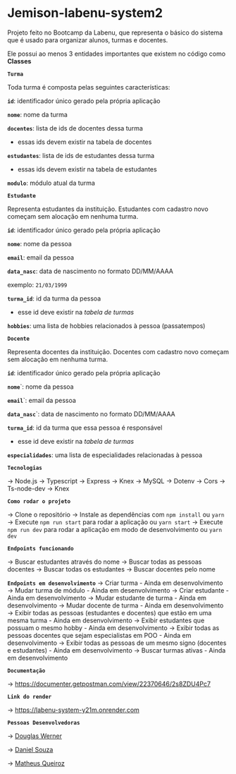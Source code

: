 # Jemison-labenu-system2

Projeto feito no Bootcamp da Labenu, que representa o básico do sistema que é usado para organizar alunos, turmas e docentes.

Ele possui ao menos 3 entidades importantes que existem no código como **Classes**

**`Turma`**

Toda turma é composta pelas seguintes características:

**`id`**: identificador único gerado pela própria aplicação

**`nome`**: nome da turma

**`docentes`**: lista de ids de docentes dessa turma

- essas ids devem existir na tabela de docentes

**`estudantes`**: lista de ids de estudantes dessa turma

- essas ids devem existir na tabela de estudantes

**`modulo`**: módulo atual da turma


**`Estudante`**

Representa estudantes da instituição. Estudantes com cadastro novo começam sem alocação em nenhuma turma.

**`id`**: identificador único gerado pela própria aplicação

**`nome`**: nome da pessoa

**`email`**: email da pessoa

**`data_nasc`**: data de nascimento no formato DD/MM/AAAA

exemplo: `21/03/1999`

**`turma_id`**: id da turma da pessoa

- esse id deve existir na *tabela de turmas*

**`hobbies`**: uma lista de hobbies relacionados à pessoa (passatempos)



**`Docente`**

Representa docentes da instituição. Docentes com cadastro novo começam sem alocação em nenhuma turma.

**`id`**: identificador único gerado pela própria aplicação

**`nome`**`: nome da pessoa

**`email`**`: email da pessoa

**`data_nasc`**`: data de nascimento no formato DD/MM/AAAA

**`turma_id`**: id da turma que essa pessoa é responsável

- esse id deve existir na *tabela de turmas*

**`especialidades`**: uma lista de especialidades relacionadas à pessoa


**`Tecnologias`**

→ Node.js
→ Typescript
→ Express
→ Knex
→ MySQL
→ Dotenv
→ Cors
→ Ts-node-dev
→ Knex



**`Como rodar o projeto`**

→ Clone o repositório
→ Instale as dependências com `npm install` ou `yarn`
→ Execute `npm run start` para rodar a aplicação ou `yarn start`
→ Execute `npm run dev` para rodar a aplicação em modo de desenvolvimento ou `yarn dev`


**`Endpoints funcionando`**

→ Buscar estudantes através do nome
→ Buscar todas as pessoas docentes
→ Buscar todas os estudantes
→ Buscar docentes pelo nome

**`Endpoints em desenvolvimento`**
→ Criar turma - Ainda em desenvolvimento
→ Mudar turma de módulo - Ainda em desenvolvimento
→ Criar estudante - Ainda em desenvolvimento
→ Mudar estudante de turma - Ainda em desenvolvimento
→ Mudar docente de turma - Ainda em desenvolvimento
→ Exibir todas as pessoas (estudantes e docentes) que estão em uma mesma turma - Ainda em desenvolvimento
→ Exibir estudantes que possuam o mesmo hobby - Ainda em desenvolvimento
→ Exibir todas as pessoas docentes que sejam especialistas em POO - Ainda em desenvolvimento
→ Exibir todas as pessoas de um mesmo signo (docentes e estudantes) - Ainda em desenvolvimento
→ Buscar turmas ativas - Ainda em desenvolvimento

**`Documentação`**

→ https://documenter.getpostman.com/view/22370646/2s8ZDU4Pc7

**`Link do render`**

→ https://labenu-system-y21m.onrender.com


**`Pessoas Desenvolvedoras`**

→ [Douglas Werner](https://github.com/DouglasWerner)

→ [Daniel Souza](https://github.com/DanielSiilva)

→ [Matheus Queiroz](https://github.com/matheusqueirozds)

